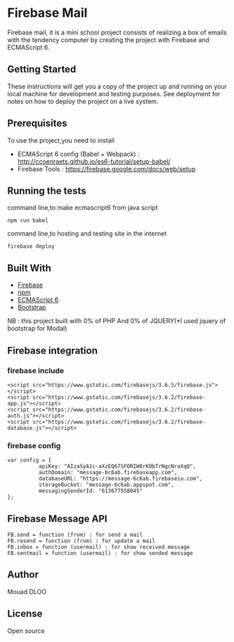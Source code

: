 # Firebase Mail #

Firebase mail, it is a mini school project consists of realizing a box of emails with the tendency computer by creating the project with Firebase and ECMAScript 6.

## Getting Started ##

These instructions will get you a copy of the project up and running on your local machine for development and testing purposes. See deployment for notes on how to deploy the project on a live system.

## Prerequisites ##

To use the project,you need to install

* ECMAScript 6 config (Babel + Webpack) : 
  http://ccoenraets.github.io/es6-tutorial/setup-babel/
* Firebase Tools : 
  https://firebase.google.com/docs/web/setup



## Running the tests ##

command line,to make ecmascript6 from java script
 
```
npm run babel
```
command line,to hosting and testing site in the internet

```
firebase deploy
```

## Built With ##

* [Firebase](https://firebase.google.com/) 
* [npm](https://docs.npmjs.com/) 
* [ECMAScript 6](http://es6-features.org/#Constants) 
* [Bootstrap](http://getbootstrap.com/) 

NB : this project built with 0% of PHP And 0% of JQUERY(*I used jquery of bootstrap for Modal)

## Firebase integration ##

### firebase include ###

```
<script src="https://www.gstatic.com/firebasejs/3.6.5/firebase.js"></script>
<script src="https://www.gstatic.com/firebasejs/3.6.2/firebase-app.js"></script>
<script src="https://www.gstatic.com/firebasejs/3.6.2/firebase-auth.js"></script>
<script src="https://www.gstatic.com/firebasejs/3.6.2/firebase-database.js"></script>
```

### firebase config ###


```
var config = {
          apiKey: "AIzaSyA1c-aXzEQ67SFORIW8rK0bTrNgcNraXqQ",
          authDomain: "message-6c6ab.firebaseapp.com",
          databaseURL: "https://message-6c6ab.firebaseio.com",
          storageBucket: "message-6c6ab.appspot.com",
          messagingSenderId: "613677558045"
};
```

## Firebase Message API ##


```
FB.send = function (from) : for send a mail 
FB.resend = function (from) : for update a mail
FB.inbox = function (usermail) : for show received message 
FB.sentmail = function (usermail) : for show sended message 
```

## Author ##

Mouad DLOO 

## License ##

Open source
